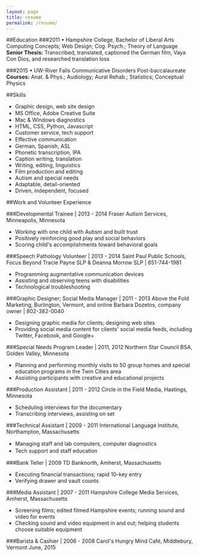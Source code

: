 ```yaml
---
layout: page
title: resume
permalink: /resume/
---
```


##Education
###2011 • Hampshire College, Bachelor of Liberal Arts   
Computing Concepts; Web Design; Cog. Psych.; Theory of Language
**Senior Thesis:** Transcribed, translated, captioned the German film, Vaya Con Dios, and researched translation loss 

###2015 • UW-River Falls 
Communicative Disorders Post-baccalaureate 
**Courses:** Anat. & Phys.; Audiology; Aural Rehab.; Statistics; Conceptual Physics 

##Skills
- Graphic design, web site design
- MS Oﬃce, Adobe Creative Suite
- Mac & Windows diagnostics
- HTML, CSS, Python, Javascript
- Customer service, tech support
- Eﬀective communication
- German, Spanish, ASL
- Phonetic transcription, IPA
- Caption writing, translation 
- Writing, editing, linguistics
- Film production and editing
- Autism and special needs
- Adaptable, detail-oriented 
- Driven, independent, focused

##Work and Volunteer Experience

###Developmental Trainee | 2013 - 2014 
Fraser Autism Services, Minneapolis, Minnesota
* Working with one child with Autism and built trust
* Positively reinforcing good play and social behaviors
* Scoring child's accomplishments toward behavioral goals
 
###Speech Pathology Volunteer | 2013 - 2014 
Saint Paul Public Schools, Focus Beyond 
Tracie Payne SLP & Deanna Morrow SLP | 651-744-1981  
- Programming augmentative communication devices
- Assisting and observing teens with disabilities
- Technological troubleshooting

  
###Graphic Designer; Social Media Manager | 2011 - 2013 
Above the Fold Marketing, Burlington, Vermont, and online
Barbara Dozetos, company owner | 802-382-0040 
- Designing graphic media for clients; designing web sites
- Providing social media content for clients' social media feeds, including Twitter, Facebook, and Google+ 

###Special Needs Program Leader | 2011, 2012
Northern Star Council BSA, Golden Valley, Minnesota
- Planning and performing monthly visits to 50 group homes and special education programs in the Twin Cities area
- Assisting participants with creative and educational projects

###Production Assistant | 2011 - 2012
Circle in the Field Media, Hastings, Minnesota
- Scheduling interviews for the documentary
- Transcribing interviews, assisting on set

###Technical Assistant | 2009 - 2011
International Language Institute, Northampton, Massachusetts
- Managing staﬀ and lab computers, computer diagnostics
- Tech support and staﬀ education

###Bank Teller | 2009
TD Banknorth, Amherst, Massachusetts 
- Executing financial transactions; rapid 10-key entry
- Verifying drawer and vault counts 

###Media Assistant | 2007 - 2011
Hampshire College Media Services, Amherst, Massachusetts
- Screening films; edited filmed Hampshire events; running sound and video for events
- Checking sound and video equipment in and out; helping students choose suitable equipment

###Barista & Cashier | 2006 - 2008
Carol's Hungry Mind Café, Middlebury, Vermont 
June, 2015

